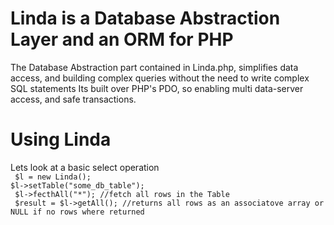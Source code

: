 # Linda is a Database Abstraction Layer and an ORM for PHP

The Database Abstraction part contained in Linda.php, simplifies data access, and building complex queries without the need to write complex SQL statements
Its built over PHP's PDO, so enabling multi data-server access, and safe transactions.

# Using Linda

Lets look at a basic select operation
<br/>
 ` $l = new Linda();`<br/>
 `$l->setTable("some_db_table");`<br/>
 ` $l->fecthAll("*"); //fetch all rows in the Table`<br/>
 ` $result = $l->getAll(); //returns all rows as an associatove array or NULL if no rows where returned`
<br/><br/>
